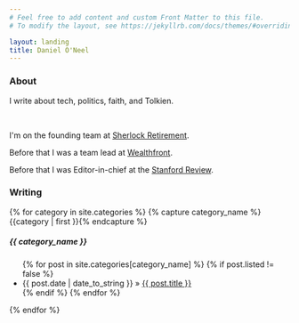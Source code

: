```yaml
---
# Feel free to add content and custom Front Matter to this file.
# To modify the layout, see https://jekyllrb.com/docs/themes/#overriding-theme-defaults

layout: landing
title: Daniel O'Neel
---
```


<div id="landing">
  <div id="about-container">
    <h3>About</h3>
    <div id="about-content">
      <p>
        I write about tech, politics, faith, and Tolkien.
      </p>
      <br>
      <p>
        I'm on the founding team at <a href="https://www.joinsherlock.com/">Sherlock Retirement</a>.
      </p>
      <p>
        Before that I was a team lead at <a href="https://www.wealthfront.com/">Wealthfront</a>.
      </p>
      <p>
        Before that I was Editor-in-chief at the <a href="https://stanfordreview.org/">Stanford Review</a>.
      </p>
    </div>
  </div>
  <div id="writing-container">
    <h3>Writing</h3>
      {% for category in site.categories %}
        {% capture category_name %}{{category | first }}{% endcapture %}
        <h5>{{ category_name }}</h5>
        <ul class="posts">
          {% for post in site.categories[category_name] %}
            {% if post.listed != false %}
              <li><span>{{ post.date | date_to_string }}</span> &raquo; <a href="{{ post.url }}">{{ post.title }}</a></li>
            {% endif %}
          {% endfor %}
        </ul>
      {% endfor %}
  </div>
</div>
